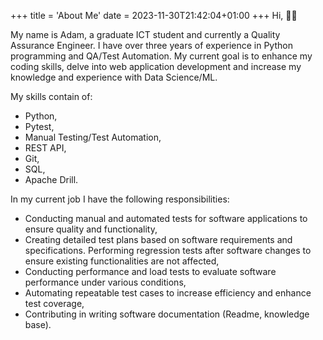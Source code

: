 +++
title = 'About Me'
date = 2023-11-30T21:42:04+01:00
+++
Hi, 👋🏻  

My name is Adam, a graduate ICT student and currently a Quality Assurance Engineer. 
I have over three years of experience in Python programming and QA/Test Automation. 
My current goal is to enhance my coding skills, delve into web application development and increase my knowledge and experience with Data Science/ML. 

My skills contain of: 
- Python,
- Pytest,
- Manual Testing/Test Automation,
- REST API,
- Git,
- SQL,
- Apache Drill.

In my current job I have the following responsibilities:
- Conducting manual and automated tests for software applications to ensure quality
and functionality,
- Creating detailed test plans based on software requirements and specifications.
Performing regression tests after software changes to ensure existing functionalities
are not affected,
- Conducting performance and load tests to evaluate software performance under
various conditions,
- Automating repeatable test cases to increase efficiency and enhance test coverage,
- Contributing in writing software documentation (Readme, knowledge base).
